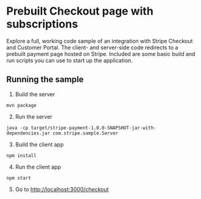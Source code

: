 # Prebuilt Checkout page with subscriptions

Explore a full, working code sample of an integration with Stripe Checkout and Customer Portal. The client- and server-side code redirects to a prebuilt payment page hosted on Stripe. Included are some basic build and run scripts you can use to start up the application.

## Running the sample

1. Build the server

~~~
mvn package
~~~

2. Run the server

~~~
java -cp target/stripe-payment-1.0.0-SNAPSHOT-jar-with-dependencies.jar com.stripe.sample.Server
~~~

3. Build the client app

~~~
npm install
~~~

4. Run the client app

~~~
npm start
~~~

5. Go to [http://localhost:3000/checkout](http://localhost:3000/checkout)